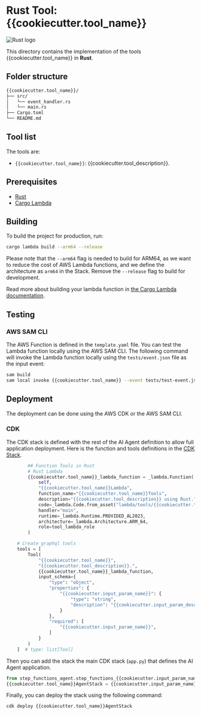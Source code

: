 # Rust Tool: {{cookiecutter.tool_name}}

![Rust logo](https://cdn.simpleicons.org/rust/gray?size=48)

This directory contains the implementation of the tools {{cookiecutter.tool_name}} in **Rust**.

## Folder structure

```txt
{{cookiecutter.tool_name}}/
├── src/
│   └── event_handler.rs
│   └── main.rs
├── Cargo.toml
└── README.md
```

## Tool list

The tools are:

* `{{cookiecutter.tool_name}}`: {{cookiecutter.tool_description}}.

## Prerequisites

* [Rust](https://www.rust-lang.org/tools/install)
* [Cargo Lambda](https://www.cargo-lambda.info/guide/installation.html)

## Building

To build the project for production, run:

```bash
cargo lambda build --arm64 --release
```

Please note that the `--arm64` flag is needed to build for ARM64, as we want to reduce the cost of AWS Lambda functions, and we define the architecture as `arm64` in the Stack. Remove the `--release` flag to build for development.

Read more about building your lambda function in [the Cargo Lambda documentation](https://www.cargo-lambda.info/commands/build.html).

## Testing

### AWS SAM CLI

The AWS Function is defined in the `template.yaml` file. You can test the Lambda function locally using the AWS SAM CLI. The following command will invoke the Lambda function locally using the `tests/event.json` file as the input event:

```bash
sam build
sam local invoke {{cookiecutter.tool_name}} --event tests/test-event.json
```

## Deployment

The deployment can be done using the AWS CDK or the AWS SAM CLI.

### CDK

The CDK stack is defined with the rest of the AI Agent definition to allow full application deployment. Here is the function and tools definitions in the [CDK Stack](../../step_functions_agent/step_functions_graphql_agent_stack.py).

```python
        ## Function Tools in Rust
        # Rust Lambda
        {{cookiecutter.tool_name}}_lambda_function = _lambda.Function(
            self, 
            "{{cookiecutter.tool_name}}Lambda",
            function_name="{{cookiecutter.tool_name}}Tools",
            description="{{cookiecutter.tool_description}} using Rust.",
            code=_lambda.Code.from_asset("lambda/tools/{{cookiecutter.tool_name}}/target/lambda/{{cookiecutter.tool_name}}"), 
            handler="main",
            runtime=_lambda.Runtime.PROVIDED_AL2023,
            architecture=_lambda.Architecture.ARM_64,
            role=tool_lambda_role
        )

    # Create graphql tools
    tools = [
        Tool(
            "{{cookiecutter.tool_name}}",
            "{{cookiecutter.tool_description}}.",
            {{cookiecutter.tool_name}}_lambda_function,
            input_schema={
                "type": "object",
                "properties": {
                    "{{cookiecutter.input_param_name}}": {
                        "type": "string",
                        "description": "{{cookiecutter.input_param_description}}."
                    }
                },
                "required": [
                    "{{cookiecutter.input_param_name}}",
                ]
            }
        )
    ]  # type: list[Tool]
```

Then you can add the stack the main CDK stack (`app.py`) that defines the AI Agent application.

```python
from step_functions_agent.step_functions_{{cookiecutter.input_param_name}}_agent_stack import {{cookiecutter.tool_name}}AgentStack
{{cookiecutter.tool_name}}AgentStack = {{cookiecutter.input_param_name}}AgentStack(app, "{{cookiecutter.tool_name}}AgentStack")
```

Finally, you can deploy the stack using the following command:

```bash
cdk deploy {{cookiecutter.tool_name}}AgentStack
```
